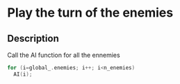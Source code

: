 # Play the turn of the enemies

## Description

Call the AI function for all the ennemies

~~~C
for (i=global_.enemies; i++; i<n_enemies)
  AI(i);
~~~
